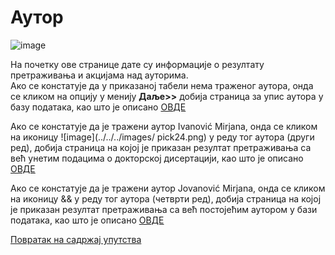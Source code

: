 # Аутор
 
 ![image](https://user-images.githubusercontent.com/29538544/174437979-e1dbb458-5a42-4751-9cc1-bef4a908d850.png)
 
На почетку ове странице дате су информације о резултату претраживања и акцијама над ауторима.  
Ако се констатује да у приказаној табели нема траженог аутора, онда се кликом на опцију у менију **Даље>>** добија страница за упис аутора у базу података, као што је описано [ОВДЕ](dodavanjeAutora.md)

Aкo се констатује да је тражени аутор Ivanović Mirjana, онда се кликом на иконицу ![image](../../../images/ pick24.png) у реду тог аутора (други ред), добија страница на којој је приказан резултат претраживања са већ унетим подацима о докторској дисертацији, као што је описано [ОВДЕ](pregledAzuriranjePodataka.md)

Aкo се констатује да је тражени аутор Jovanović Mirjana, онда се кликом на иконицу && у реду тог аутора (четврти ред), добија страница на којој је приказан резултат претраживања са већ постојећим аутором у бази података, као што је описано [ОВДЕ](imaAutora.md)

[Повратак на садржај упутства](../../uputstvoDigitalnaDisertacija.md#садржај)
